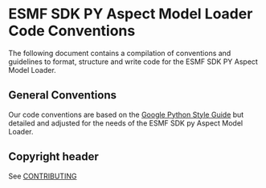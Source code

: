 # ESMF SDK PY Aspect Model Loader Code Conventions

The following document contains a compilation of conventions and guidelines to format, structure and write code for the ESMF SDK PY Aspect Model Loader.

## General Conventions
Our code conventions are based on the [Google Python Style Guide](https://google.github.io/styleguide/pyguide.html) but
detailed and adjusted for the needs of the ESMF SDK py Aspect Model Loader.
 
## Copyright header
See [CONTRIBUTING](CONTRIBUTING.md)
